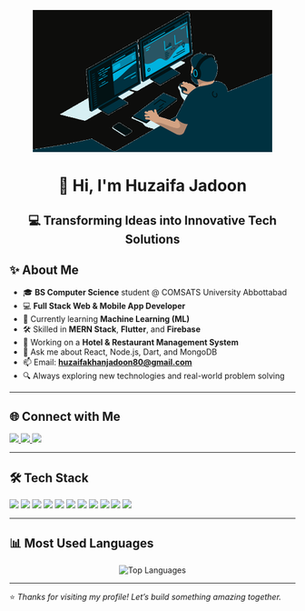 <p align="center">
  <img src="https://raw.githubusercontent.com/Potential17/Potential17/master/user%20(2).gif" height="250" alt="Welcome Banner" />
</p>
<h1 align="center">👋 Hi, I'm Huzaifa Jadoon</h1>
<h2 align="center">💻 Transforming Ideas into Innovative Tech Solutions</h2>

## ✨ About Me

- 🎓 **BS Computer Science** student @ COMSATS University Abbottabad  
- 💻 **Full Stack Web & Mobile App Developer**  
- 🤖 Currently learning **Machine Learning (ML)**  
- 🛠️ Skilled in **MERN Stack**, **Flutter**, and **Firebase**  
- 📲 Working on a **Hotel & Restaurant Management System**  
- 💬 Ask me about React, Node.js, Dart, and MongoDB  
- 📫 Email: **huzaifakhanjadoon80@gmail.com**  
- 🔍 Always exploring new technologies and real-world problem solving

---

## 🌐 Connect with Me

<p align="left">
  <a href="https://linkedin.com/in/hkjadoon" target="_blank">
    <img src="https://img.shields.io/badge/LinkedIn-blue?style=for-the-badge&logo=linkedin" />
  </a>
  <a href="mailto:huzaifakhanjadoon80@gmail.com">
    <img src="https://img.shields.io/badge/Gmail-red?style=for-the-badge&logo=gmail&logoColor=white" />
  </a>
  <a href="https://github.com/huzaifajadoon700" target="_blank">
    <img src="https://img.shields.io/badge/GitHub-000?style=for-the-badge&logo=github" />
  </a>
</p>

---

## 🛠️ Tech Stack

<p align="left">
  <img src="https://cdn.jsdelivr.net/gh/devicons/devicon/icons/html5/html5-original.svg" width="40" />
  <img src="https://cdn.jsdelivr.net/gh/devicons/devicon/icons/css3/css3-original.svg" width="40" />
  <img src="https://cdn.jsdelivr.net/gh/devicons/devicon/icons/javascript/javascript-original.svg" width="40" />
  <img src="https://cdn.jsdelivr.net/gh/devicons/devicon/icons/react/react-original.svg" width="40" />
  <img src="https://cdn.jsdelivr.net/gh/devicons/devicon/icons/nodejs/nodejs-original.svg" width="40" />
  <img src="https://cdn.jsdelivr.net/gh/devicons/devicon/icons/express/express-original.svg" width="40" />
  <img src="https://cdn.jsdelivr.net/gh/devicons/devicon/icons/mongodb/mongodb-original.svg" width="40" />
  <img src="https://cdn.jsdelivr.net/gh/devicons/devicon/icons/flutter/flutter-original.svg" width="40" />
  <img src="https://cdn.jsdelivr.net/gh/devicons/devicon/icons/dart/dart-original.svg" width="40" />
  <img src="https://cdn.jsdelivr.net/gh/devicons/devicon/icons/python/python-original.svg" width="40" />
  <img src="https://cdn.jsdelivr.net/gh/devicons/devicon/icons/cplusplus/cplusplus-original.svg" width="40" />
</p>

---

## 📊 Most Used Languages

<p align="center">
  <img src="https://github-readme-stats.vercel.app/api/top-langs/?username=huzaifajadoon700&layout=compact&theme=github_dark&hide_border=true" alt="Top Languages" />
</p>

---

⭐️ *Thanks for visiting my profile! Let’s build something amazing together.*
